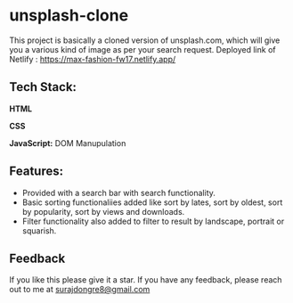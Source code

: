 # unsplash-clone
This project is basically a cloned version of unsplash.com, which will give you a various kind of image as per your search request.
Deployed link of Netlify : https://max-fashion-fw17.netlify.app/

## Tech Stack:

**HTML** 

**CSS**

**JavaScript:** DOM Manupulation

## Features:
- Provided with a search bar with search functionality.
- Basic sorting functionaliies added like sort by lates, sort by oldest, sort by popularity, sort by views and downloads.
- Filter functionality also added to filter to result by landscape, portrait or squarish.

## Feedback
If you like this please give it a star.
If you have any feedback, please reach out to me at surajdongre8@gmail.com


